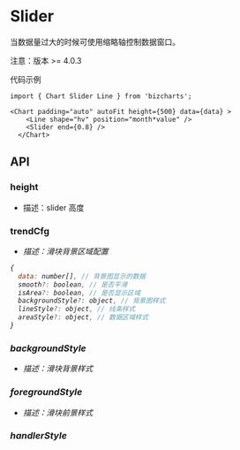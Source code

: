 # Slider

当数据量过大的时候可使用缩略轴控制数据窗口。

注意：版本 >= 4.0.3

代码示例
```
import { Chart Slider Line } from 'bizcharts';

<Chart padding="auto" autoFit height={500} data={data} >
    <Line shape="hv" position="month*value" />
    <Slider end={0.8} />
  </Chart>
```



## API

### height 
_<number>_
- 描述：slider 高度

### trendCfg 
_<object>_
- 描述：滑块背景区域配置
```js
{
  data: number[], // 背景图显示的数据
  smooth?: boolean, // 是否平滑
  isArea?: boolean, // 是否显示区域
  backgroundStyle?: object, // 背景图样式
  lineStyle?: object, // 线条样式
  areaStyle?: object, // 数据区域样式
}
```

### backgroundStyle 
_<object>_
- 描述：滑块背景样式

### foregroundStyle 
_<object>_
- 描述：滑块前景样式 

### handlerStyle 
_<object>_
- 描述：滑块两个操作块样式 

### textStyle 
_<object>_
- 描述：文本样式 

### minLimit 
_<number>_
- 描述：允许滑动位置的最大值,0-1的数值。

### maxLimit 
_<number>_
- 描述：允许滑动位置的最小值, 0-1的数值。

### start 
_<number>_
- 描述：滑块初始化的起始位置, 0-1的数值。

### end 
_<number>_
- 描述：滑块初始化的结束位置, 0-1的数值。

### formatter 
_<function>_
- 描述：滑块初始和结束文本格式化。
```js
formatter(val: any, datum: Datum, idx: number) => any;
```

